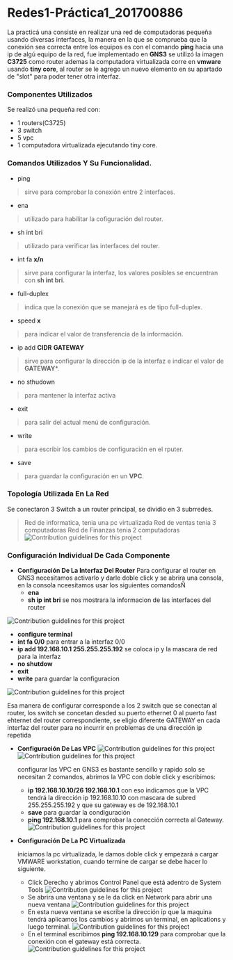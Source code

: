# Redes1-Práctica1_201700886
La practicá una consiste en realizar una red de computadoras pequeña usando diversas interfaces, la 
manera en la que se comprueba que la conexión sea correcta entre los equipos es con el comando **ping** hacia una ip de algú equipo de la 
red, fue implementado en **GNS3** se utilizó la imagen **C3725** como router ademas la computadora virtualizada corre en **vmware** usando **tiny core**, al router se 
le agrego un nuevo elemento en su apartado de "slot" para poder tener otra interfaz. 
### Componentes Utilizados
Se realizó una pequeña red con:
- 1 routers(C3725)
- 3 switch
- 5 vpc
- 1 computadora virtualizada ejecutando tiny core.
### Comandos Utilizados Y Su Funcionalidad.
- ping 
>sirve para comprobar la conexión entre 2 interfaces.
- ena
>utilizado para habilitar la cofiguración del router.
- sh int bri
>utilizado para verificar las interfaces del router.
- int fa **x/n**
>sirve para configurar la interfaz, los valores posibles se encuentran con **sh int bri**.
- full-duplex
>indica que la conexión que se manejará es de tipo full-duplex.
- speed **x**
>para indicar el valor de transferencia de la información.
- ip add **CIDR** **GATEWAY**
>sirve para configurar la dirección ip de la interfaz e indicar el valor de **GATEWAY***.
- no sthudown
>para mantener la interfaz activa
- exit
>para salir del actual menú de configuración.
- write
> para escribir los cambios de configuración en el rputer.
- save
>para guardar la configuración en un **VPC**.
### Topología Utilizada En La Red
Se conectaron 3 Switch a un router principal, se dividio en 3 subrredes.
> Red de informatica, tenia una pc virtualizada
> Red de ventas tenia 3 computadoras
> Red de Finanzas tenia 2 computadoras
![Contribution guidelines for this project](Practica1/imagenes/Red.PNG)
### Configuración Individual De Cada Componente

- **Configuración De La Interfaz Del Router**
  Para configurar el router en GNS3 necesitamos activarlo y darle doble click y se abrira una consola, en la consola nceesitamos usar los siguientes comandosÑ
  - **ena**
  - **sh ip int bri** se nos mostrara la informacion de las interfaces del router
  
 ![Contribution guidelines for this project](Practica1/imagenes/CR1.PNG)
  
  - **configure terminal**
  - **int fa 0/0** para entrar a la interfaz 0/0
  - **ip add 192.168.10.1 255.255.255.192**  se coloca ip y la mascara de red para la interfaz
  - **no shutdow**
  - **exit**
  - **write** para guardar la configuracion
  
  ![Contribution guidelines for this project](Practica1/imagenes/CR2.PNG)
  
  Esa manera de configurar corresponde a los 2 switch que se conectan al router, los switch se concetan desded su puerto ethernet 0 al puerto fast ehternet del router     correspondiente,   se eligio diferente GATEWAY en cada interfaz del router para no incurrir en problemas de una dirección ip repetida

- **Configuración De Las VPC**
![Contribution guidelines for this project](Practica1/imagenes/VPC1.PNG)
![Contribution guidelines for this project](Practica1/imagenes/VPC2.PNG)

  configurar las VPC en GNS3 es bastante sencillo y rapido solo se necesitan 2 comandos, abrimos la VPC con doble click y escribimos:
  - **ip 192.168.10.10/26 192.168.10.1** con eso indicamos que la VPC tendrá la dirección ip 192.168.10.10 con mascara de subred 255.255.255.192 y que su gateway es de 192.168.10.1
  - **save** para guardar la condiguración
  - **ping 192.168.10.1** para comprobar la conección correcta al Gateway.
 ![Contribution guidelines for this project](Practica1/imagenes/VPC3.PNG)
- **Configuración De La PC Virtualizada**

  iniciamos la pc virtualizada, le damos doble click y empezará a cargar VMWARE workstation, cuando termine de cargar se debe hacer lo siguiente.
  - Click Derecho y abrimos Control Panel que está adentro de System Tools
  ![Contribution guidelines for this project](Practica1/imagenes/PC1.PNG)
  - Se abrira una ventana y se le da click en Network para abrir una nueva ventana
  ![Contribution guidelines for this project](Practica1/imagenes/PC2.PNG)
  - En esta nueva ventana se escribe la dirección ip que la maquina tendrá aplicamos los cambios y abrimos un terminal, en aplications y luego terminal.
  ![Contribution guidelines for this project](Practica1/imagenes/PC3.PNG)
  - En el terminal escribimos **ping 192.168.10.129** para comprobar que la conexión con el gateway está correcta.
  ![Contribution guidelines for this project](Practica1/imagenes/PC4.PNG)
